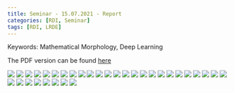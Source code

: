 ```yaml
---
title: Seminar - 15.07.2021 - Report
categories: [RDI, Seminar]
tags: [RDI, LRDE]
---
```


Keywords: Mathematical Morphology, Deep Learning

The PDF version can be found [here](https://drive.google.com/file/d/1GqVAI1DSiunpKERzUIomnSH4sxw9VmBS/view?usp=sharing)

![](https://drive.google.com/uc?id=1idnRYcufm8xsFPAMfKESfb7W43EVbNCh)
![](https://drive.google.com/uc?id=1yoKOxFWJKZlFzB4RrqtKEH4Tq1Zf_leM)
![](https://drive.google.com/uc?id=19hGJAhq2fWdnYaxlr4_6J4-iR4FRN1Sk)
![](https://drive.google.com/uc?id=1cKPJGyAbqhILS4g77e3tA6zYlb-k5Krz)
![](https://drive.google.com/uc?id=1qnSDWeLf7eYOjo8orEHXXZGL5Pwz29h1)
![](https://drive.google.com/uc?id=1-f75Kw0Y4ILpdKyXSq7zqDeZ6gISl8Jc)
![](https://drive.google.com/uc?id=1S7WniUDEPg2xWdScpyqbYFQvkFF8YL4N)
![](https://drive.google.com/uc?id=1a08oSJnh-4dMAsPQCMPMnaq69lvX9xqP)
![](https://drive.google.com/uc?id=1hn5kLWp20BTomuwuBOag6mNtRxDiI7E-)
![](https://drive.google.com/uc?id=1HBBpnYipZje5I8YsIi5MbtuJs3lQIo-V)
![](https://drive.google.com/uc?id=1YBLXV2Ak9RliYSzffJXPR9wU8isteXs1)
![](https://drive.google.com/uc?id=1rtSvOvfrmlUG-IY1A_RfS0UlznE0yael)
![](https://drive.google.com/uc?id=1ceyJIlH6igXh5SqwE2-c9HAG7f34uwyy)
![](https://drive.google.com/uc?id=1XOzIxe-YfUvGMSKVr-92Qvwo4YBkU1Zt)
![](https://drive.google.com/uc?id=1sXUUO8CqwjsnSo3jgMXUeoG303YLQiqB)
![](https://drive.google.com/uc?id=1pOPOm34r56QGHREr-vEM2ca3q3y4y-IH)
![](https://drive.google.com/uc?id=1jKx25DQNWBDQD7g0dmFilHxFELaQoA2v)
![](https://drive.google.com/uc?id=1qYzEoDnpLZ8hUHUn508mHF-i9dAKtYzM)
![](https://drive.google.com/uc?id=1zSMvHt0559zIuLK76C4kYL6dk8o7VVSf)
![](https://drive.google.com/uc?id=1Y0s6saoBu_RxKgxMhwGqlY-egi9QsPTJ)
![](https://drive.google.com/uc?id=1v-ee3ity4ZKLNqh5-LjGwdJQKdS4PRbL)
![](https://drive.google.com/uc?id=1mkw7lLbNv9hkXZZBMMHpPsnoOsTVao1R)
![](https://drive.google.com/uc?id=1NjBaZg0Coo_oCGz-eUQhfqJ7412VeggK)
![](https://drive.google.com/uc?id=1HukkuMRieIYJOapEgA0_oY-pGkiHB7fR)
![](https://drive.google.com/uc?id=1qpqnDUrP22SJFlzeW92w_mgAQj99E8i7)
![](https://drive.google.com/uc?id=1UtYulACp9gtHzS2c1_cHxoWPhyNMmVxd)
![](https://drive.google.com/uc?id=1gyk5wCZErnsJPOoGI_-h8renbTUwseli)
![](https://drive.google.com/uc?id=19OOmRP8XD-ms8rjZw6Z6rzJYCJWWgCEk)
![](https://drive.google.com/uc?id=1jBhod-k5wwy--Zz8cubelj0y6gr7m_4P)
![](https://drive.google.com/uc?id=1MCQgxL9Rc8sni7fSsYYxomUFSQpelK31)
![](https://drive.google.com/uc?id=1P9l_CqC-JpPMFDVVVsqFDsXEJfuThaIz)
![](https://drive.google.com/uc?id=1_NP0BPbVYtR18WERWq5TYyutUkGV2Ggz)
![](https://drive.google.com/uc?id=1TGo2KyT1KqzkX5xfQb-dOnmwvEaSzqCb)
